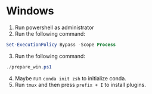 # Windows

1. Run powershell as administrator
2. Run the following command:
```powershell
Set-ExecutionPolicy Bypass -Scope Process
```
3. Run the following command:
```powershell
./prepare_win.ps1
```
4. Maybe run `conda init zsh` to initialize conda.
5. Run `tmux` and then press `prefix + I` to install plugins.